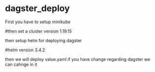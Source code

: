 # dagster_deploy

First you have to setup minikube 

#then set a cluster version 1.19.15

then setup helm for deploying dagster

#helm version 3.4.2

then we will deploy value.yaml if you have change regarding dagster we can cahnge in it 


